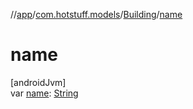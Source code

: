 //[app](../../../index.md)/[com.hotstuff.models](../index.md)/[Building](index.md)/[name](name.md)

# name

[androidJvm]\
var [name](name.md): [String](https://kotlinlang.org/api/latest/jvm/stdlib/kotlin/-string/index.html)
